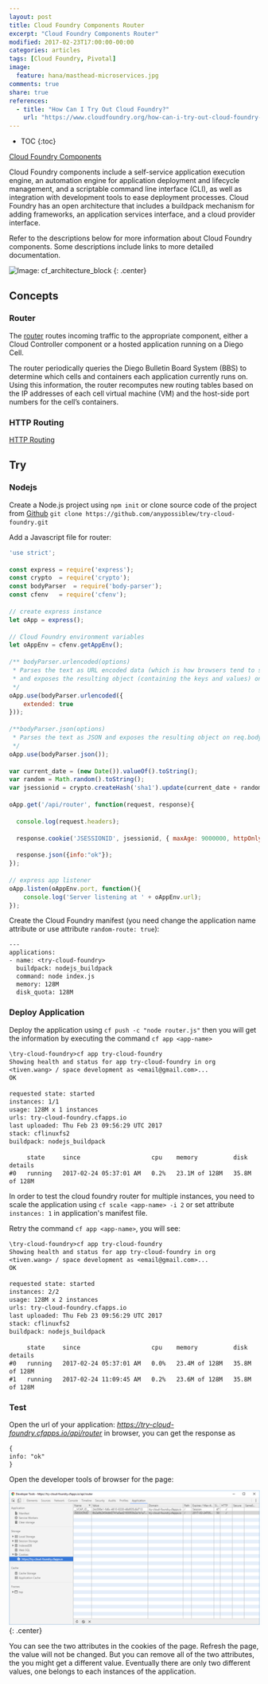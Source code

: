 ```yaml
---
layout: post
title: Cloud Foundry Components Router
excerpt: "Cloud Foundry Components Router"
modified: 2017-02-23T17:00:00-00:00
categories: articles
tags: [Cloud Foundry, Pivotal]
image:
  feature: hana/masthead-microservices.jpg
comments: true
share: true
references:
  - title: "How Can I Try Out Cloud Foundry?"
    url: "https://www.cloudfoundry.org/how-can-i-try-out-cloud-foundry-2016/"
---
```


* TOC
{:toc}

[Cloud Foundry Components][cloudfoundry-concepts-architecture]

Cloud Foundry components include a self-service application execution engine, an automation engine for application deployment and lifecycle management, and a scriptable command line interface (CLI), as well as integration with development tools to ease deployment processes. Cloud Foundry has an open architecture that includes a buildpack mechanism for adding frameworks, an application services interface, and a cloud provider interface.

Refer to the descriptions below for more information about Cloud Foundry components. Some descriptions include links to more detailed documentation.

![Image: cf_architecture_block ](https://docs.cloudfoundry.org/concepts/images/cf_architecture_block.png)
{: .center}

## Concepts

### Router

The [router][router] routes incoming traffic to the appropriate component, either a Cloud Controller component or a hosted application running on a Diego Cell.

The router periodically queries the Diego Bulletin Board System (BBS) to determine which cells and containers each application currently runs on. Using this information, the router recomputes new routing tables based on the IP addresses of each cell virtual machine (VM) and the host-side port numbers for the cell’s containers.

### HTTP Routing

[HTTP Routing][HTTP-Routing]

## Try

### Nodejs

Create a Node.js project using `npm init` or clone source code of the project from [Github][github-project] `git clone https://github.com/anypossiblew/try-cloud-foundry.git`

Add a Javascript file for router:

```javascript
'use strict';

const express = require('express');
const crypto  = require('crypto');
const bodyParser  = require('body-parser');
const cfenv   = require('cfenv');

// create express instance
let oApp = express();

// Cloud Foundry environment variables
let oAppEnv = cfenv.getAppEnv();

/** bodyParser.urlencoded(options)
 * Parses the text as URL encoded data (which is how browsers tend to send form data from regular forms set to POST)
 * and exposes the resulting object (containing the keys and values) on req.body
 */
oApp.use(bodyParser.urlencoded({
    extended: true
}));

/**bodyParser.json(options)
 * Parses the text as JSON and exposes the resulting object on req.body.
 */
oApp.use(bodyParser.json());

var current_date = (new Date()).valueOf().toString();
var random = Math.random().toString();
var jsessionid = crypto.createHash('sha1').update(current_date + random).digest('hex');

oApp.get('/api/router', function(request, response){

  console.log(request.headers);

  response.cookie('JSESSIONID', jsessionid, { maxAge: 9000000, httpOnly: true });

  response.json({info:"ok"});
});

// express app listener
oApp.listen(oAppEnv.port, function(){
    console.log('Server listening at ' + oAppEnv.url);
});
```

Create the Cloud Foundry manifest (you need change the application name attribute or use attribute `random-route: true`):

```
---
applications:
- name: <try-cloud-foundry>
  buildpack: nodejs_buildpack
  command: node index.js
  memory: 128M
  disk_quota: 128M
```

### Deploy Application

Deploy the application using `cf push -c "node router.js"` then you will get the information by executing the command `cf app <app-name>`

```
\try-cloud-foundry>cf app try-cloud-foundry
Showing health and status for app try-cloud-foundry in org <tiven.wang> / space development as <email@gmail.com>...
OK

requested state: started
instances: 1/1
usage: 128M x 1 instances
urls: try-cloud-foundry.cfapps.io
last uploaded: Thu Feb 23 09:56:29 UTC 2017
stack: cflinuxfs2
buildpack: nodejs_buildpack

     state     since                    cpu    memory          disk            details
#0   running   2017-02-24 05:37:01 AM   0.2%   23.1M of 128M   35.8M of 128M
```

In order to test the cloud foundry router for multiple instances, you need to scale the application using `cf scale <app-name> -i 2` or set attribute `instances: 1` in application's manifest file.

Retry the command `cf app <app-name>`, you will see:

```
\try-cloud-foundry>cf app try-cloud-foundry
Showing health and status for app try-cloud-foundry in org <tiven.wang> / space development as <email@gmail.com>...
OK

requested state: started
instances: 2/2
usage: 128M x 2 instances
urls: try-cloud-foundry.cfapps.io
last uploaded: Thu Feb 23 09:56:29 UTC 2017
stack: cflinuxfs2
buildpack: nodejs_buildpack

     state     since                    cpu    memory          disk            details
#0   running   2017-02-24 05:37:01 AM   0.0%   23.4M of 128M   35.8M of 128M
#1   running   2017-02-24 11:09:45 AM   0.2%   23.6M of 128M   35.8M of 128M
```

### Test

Open the url of your application: *https://try-cloud-foundry.cfapps.io/api/router* in browser, you can get the response as

```
{
info: "ok"
}
```

Open the developer tools of browser for the page:

![image: cf router cookies](/images/cloud/cf/cf-router-dev-tools-cookies.png)
{: .center}

You can see the two attributes in the cookies of the page. Refresh the page, the value will not be changed. But you can remove all of the two attributes, the you might get a different value. Eventually there are only two different values, one belongs to each instances of the application.



[cloudfoundry-concepts-architecture]:https://docs.cloudfoundry.org/concepts/architecture
[router]:https://docs.cloudfoundry.org/concepts/architecture/router.html
[HTTP-Routing]:https://docs.cloudfoundry.org/concepts/http-routing.html

[github-project]:https://github.com/anypossiblew/try-cloud-foundry
